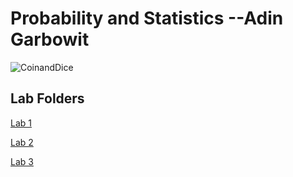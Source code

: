 # Probability and Statistics --Adin Garbowit

![CoinandDice](https://github.com/AdinGarbowit/Prob-and-Stats--AG/assets/156148504/89d588e9-2c67-43c0-a419-901cc0b2929d)


## Lab Folders
[Lab 1](https://drive.google.com/drive/folders/1cYw-m8e_sDONsDEvTc5YN-VxMVQAUUvU?usp=sharing)

[Lab 2](https://drive.google.com/drive/folders/12cML2h7RRztjMEURjPAKNbUdybl7Tdpd?usp=sharing)

[Lab 3](https://drive.google.com/drive/folders/1ARhSpJ-S2SS0z1X4Gth7K6jRyNNOkyzW?usp=sharing)
